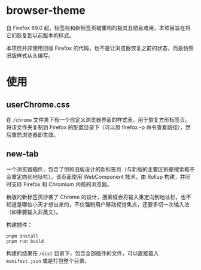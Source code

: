 # browser-theme

自 Firefox 89.0 起，标签栏和新标签页被重构的极其丑陋且难用，本项目旨在将它们恢复到以前版本的样式。

本项目并非使用旧版 Firefox 的代码，也不是让浏览器恢复之前的状态，而是仿照旧版样式从头编写。

# 使用

## userChrome.css

在 `/chrome` 文件夹下有一个自定义浏览器界面的样式表，用于恢复方形标签页。 将该文件夹复制到 Firefox 的配置目录下（可以用 firefox -p 命令查看路径），然后重启浏览器即生效。

## new-tab

一个浏览器插件，包含了仿照旧版设计的新标签页（与新版的主要区别是搜索框不会重定向到地址栏），该页面使用 WebComponent 技术，由 Rollup 构建，并同时支持 Firefox 和 Chromium 内核的浏览器。

新版的新标签页抄袭了 Chrome 的设计，搜索框会将输入重定向到地址栏，也不知道是哪位小天才想出来的，不仅强制用户移动视觉焦点，还要多切一次输入法（如果要输入非英文）。

构建插件：

```shell
pnpm install
pnpm run build
```

构建的结果在 `/dist` 目录下，包含全部插件的文件，可以直接载入 `manifest.json` 或是打包整个目录。
